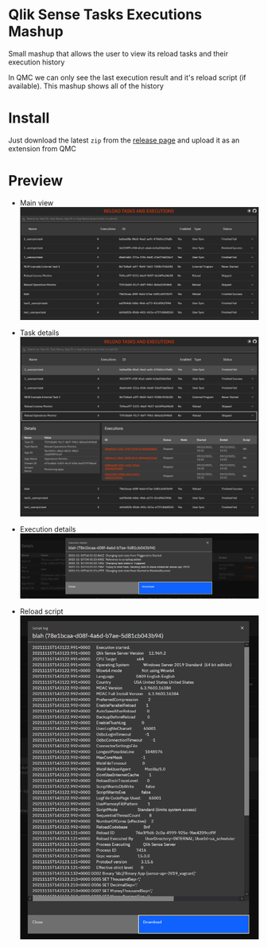 # Qlik Sense Tasks Executions Mashup

Small mashup that allows the user to view its reload tasks and their execution history

In QMC we can only see the last execution result and it's reload script (if available). This mashup shows all of the history

# Install

Just download the latest `zip` from the [release page](https://github.com/countnazgul/sense-task-executions-mashup/releases) and upload it as an extension from QMC

# Preview

- Main view
  ![Main View](./images/main-view.PNG)

- Task details
  ![Task Details](./images/task-expanded.PNG)

- Execution details
  ![execution Details](./images/execution-details.PNG)

- Reload script
  ![Reload Script](./images/reload-script.PNG)
